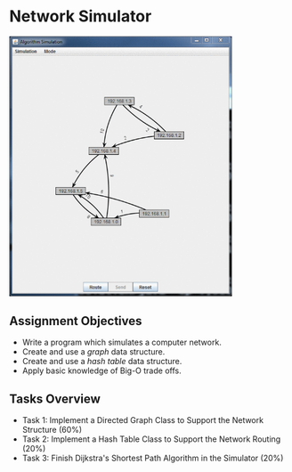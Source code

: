 # Network Simulator

<img src="animated.gif" width="400px" />

## Assignment Objectives
- Write a program which simulates a computer network.
- Create and use a _graph_ data structure.
- Create and use a _hash table_ data structure.
- Apply basic knowledge of Big-O trade offs.

## Tasks Overview

- Task 1: Implement a Directed Graph Class to Support the Network Structure (60%)
- Task 2: Implement a Hash Table Class to Support the Network Routing (20%)
- Task 3: Finish Dijkstra's Shortest Path Algorithm in the Simulator (20%)
